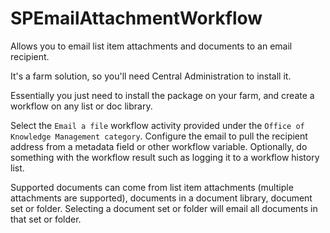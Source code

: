 # SPEmailAttachmentWorkflow
Allows you to email list item attachments and documents to an email recipient.

It's a farm solution, so you'll need Central Administration to install it.

Essentially you just need to install the package on your farm, and create a workflow on any list or doc library.

Select the `Email a file` workflow activity provided under the `Office of Knowledge Management category`. Configure the email to pull the recipient address from a metadata field or other workflow variable. Optionally, do something with the workflow result such as logging it to a workflow history list.

Supported documents can come from list item attachments (multiple attachments are supported), documents in a document library, document set or folder. Selecting a document set or folder will email all documents in that set or folder.
